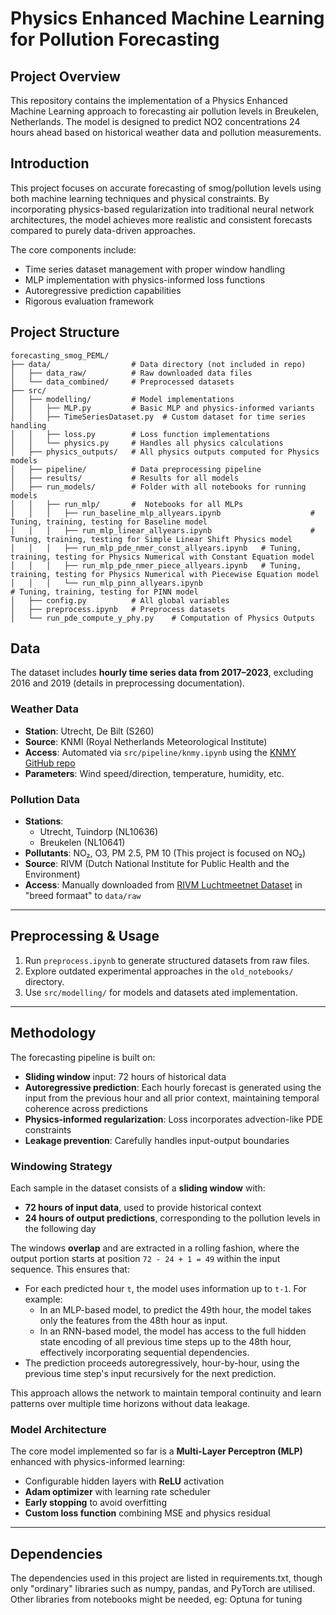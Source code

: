 # Physics Enhanced Machine Learning for Pollution Forecasting

## Project Overview

This repository contains the implementation of a Physics Enhanced Machine Learning approach to forecasting air pollution levels in Breukelen, Netherlands. The model is designed to predict NO2 concentrations 24 hours ahead based on historical weather data and pollution measurements.

## Introduction

This project focuses on accurate forecasting of smog/pollution levels using both machine learning techniques and physical constraints. By incorporating physics-based regularization into traditional neural network architectures, the model achieves more realistic and consistent forecasts compared to purely data-driven approaches.

The core components include:

- Time series dataset management with proper window handling
- MLP implementation with physics-informed loss functions
- Autoregressive prediction capabilities
- Rigorous evaluation framework

## Project Structure
```
forecasting_smog_PEML/
├── data/                  # Data directory (not included in repo)
│   ├── data_raw/          # Raw downloaded data files
│   └── data_combined/     # Preprocessed datasets
├── src/
│   ├── modelling/         # Model implementations
│   │   ├── MLP.py         # Basic MLP and physics-informed variants
│   │   ├── TimeSeriesDataset.py  # Custom dataset for time series handling
│   │   ├── loss.py        # Loss function implementations
│   │   └── physics.py     # Handles all physics calculations
│   ├── physics_outputs/   # All physics outputs computed for Physics models
│   ├── pipeline/          # Data preprocessing pipeline
│   ├── results/           # Results for all models
│   ├── run_models/        # Folder with all notebooks for running models
│   │   ├── run_mlp/       #  Notebooks for all MLPs
│   │   │   ├── run_baseline_mlp_allyears.ipynb         	       # Tuning, training, testing for Baseline model
│   │   │   ├── run_mlp_linear_allyears.ipynb           	       # Tuning, training, testing for Simple Linear Shift Physics model
│   │   │   ├── run_mlp_pde_nmer_const_allyears.ipynb   # Tuning, training, testing for Physics Numerical with Constant Equation model
│   │   │   ├── run_mlp_pde_nmer_piece_allyears.ipynb   # Tuning, training, testing for Physics Numerical with Piecewise Equation model
│   │   │   └── run_mlp_pinn_allyears.ipynb             		       # Tuning, training, testing for PINN model
│   ├── config.py          # All global variables
│   ├── preprocess.ipynb   # Preprocess datasets
│   └── run_pde_compute_y_phy.py    # Computation of Physics Outputs
```

## Data

The dataset includes **hourly time series data from 2017–2023**, excluding 2016 and 2019 (details in preprocessing documentation).

### Weather Data

- **Station**: Utrecht, De Bilt (S260)
- **Source**: KNMI (Royal Netherlands Meteorological Institute)
- **Access**: Automated via `src/pipeline/knmy.ipynb` using the [KNMY GitHub repo](https://github.com/KNMI/knmy)
- **Parameters**: Wind speed/direction, temperature, humidity, etc.

### Pollution Data

- **Stations**:
  - Utrecht, Tuindorp (NL10636)
  - Breukelen (NL10641)
- **Pollutants**: NO₂, O3, PM 2.5, PM 10 (This project is focused on NO₂)
- **Source**: RIVM (Dutch National Institute for Public Health and the Environment)
- **Access**: Manually downloaded from [RIVM Luchtmeetnet Dataset](https://data.rivm.nl/data/luchtmeetnet/Vastgesteld-jaar/) in "breed formaat" to `data/raw`

---

## Preprocessing & Usage

1. Run `preprocess.ipynb` to generate structured datasets from raw files.
2. Explore outdated experimental approaches in the  `old_notebooks/` directory.
3. Use `src/modelling/` for models and datasets ated implementation.

---

## Methodology

The forecasting pipeline is built on:

- **Sliding window** input: 72 hours of historical data
- **Autoregressive prediction**: Each hourly forecast is generated using the input from the previous hour and all prior context, maintaining temporal coherence across predictions
- **Physics-informed regularization**: Loss incorporates advection-like PDE constraints
- **Leakage prevention**: Carefully handles input-output boundaries

### Windowing Strategy

Each sample in the dataset consists of a **sliding window** with:

- **72 hours of input data**, used to provide historical context
- **24 hours of output predictions**, corresponding to the pollution levels in the following day

The windows **overlap** and are extracted in a rolling fashion, where the output portion starts at position `72 - 24 + 1 = 49` within the input sequence. This ensures that:

- For each predicted hour `t`, the model uses information up to `t-1`. For example:
  - In an MLP-based model, to predict the 49th hour, the model takes only the features from the 48th hour as input.
  - In an RNN-based model, the model has access to the full hidden state encoding of all previous time steps up to the 48th hour, effectively incorporating sequential dependencies.
- The prediction proceeds autoregressively, hour-by-hour, using the previous time step's input recursively for the next prediction.

This approach allows the network to maintain temporal continuity and learn patterns over multiple time horizons without data leakage.

### Model Architecture

The core model implemented so far is a **Multi-Layer Perceptron (MLP)** enhanced with physics-informed learning:

- Configurable hidden layers with **ReLU** activation
- **Adam optimizer** with learning rate scheduler
- **Early stopping** to avoid overfitting
- **Custom loss function** combining MSE and physics residual

---

## Dependencies

The dependencies used in this project are listed in requirements.txt, though only "ordinary" libraries such as numpy, pandas, and PyTorch are utilised.
Other libraries from notebooks might be needed, eg: Optuna for tuning
